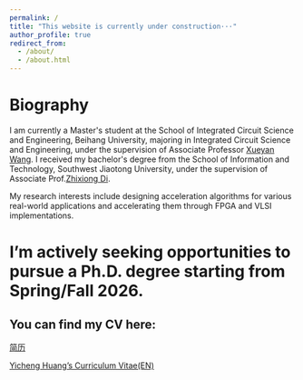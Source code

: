 ```yaml
---
permalink: /
title: "This website is currently under construction···"
author_profile: true
redirect_from: 
  - /about/
  - /about.html
---
```


Biography 
======
I am currently a Master's student at the School of Integrated Circuit Science and Engineering, Beihang University, majoring in Integrated Circuit Science and Engineering, under the supervision of Associate Professor [Xueyan Wang](https://shi.buaa.edu.cn/wangxueyan/zh_CN/). I received my bachelor's degree from the School of Information and Technology, Southwest Jiaotong University, under the supervision of Associate Prof.[Zhixiong Di](https://www.dizhixiong.cn/).

My research interests include designing acceleration algorithms for various real-world applications and accelerating them through FPGA and VLSI implementations.

I’m actively seeking opportunities to pursue a Ph.D. degree starting from Spring/Fall 2026.
======

You can find my CV here:
------

[简历](./assets/Yicheng_CV_v0_3.pdf)

[Yicheng Huang’s Curriculum Vitae(EN)](./assets/Yicheng_CV_EN.pdf)

